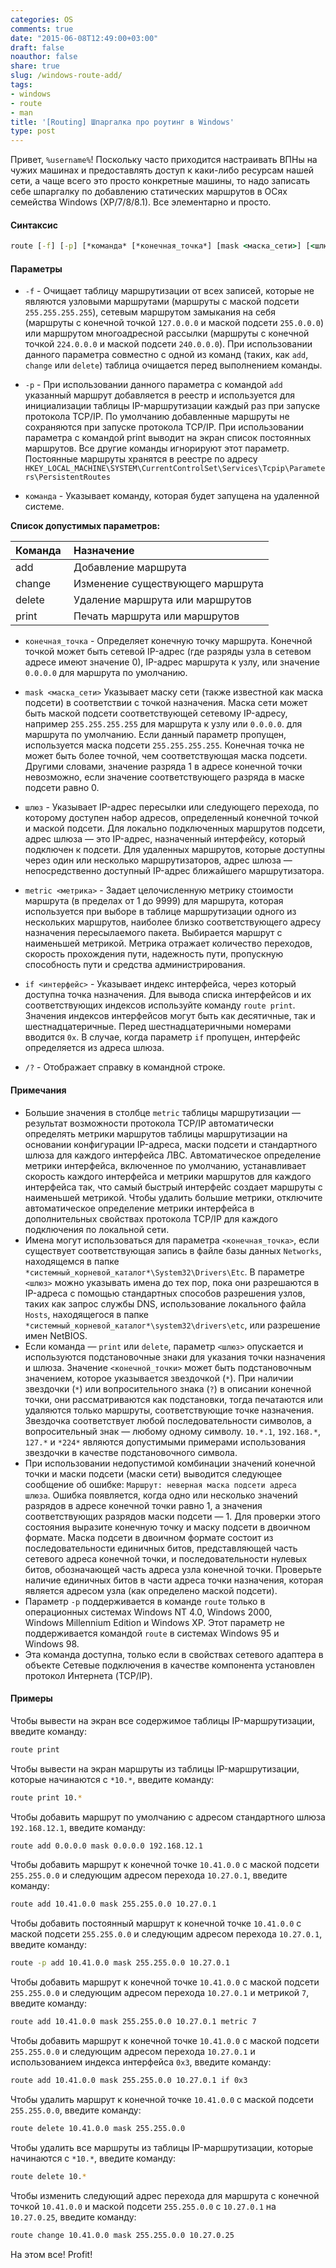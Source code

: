 ```yaml
---
categories: OS
comments: true
date: "2015-06-08T12:49:00+03:00"
draft: false
noauthor: false
share: true
slug: /windows-route-add/
tags:
- windows
- route
- man
title: '[Routing] Шпаргалка про роутинг в Windows'
type: post
---
```


Привет, `%username%`! Поскольку часто приходится настраивать ВПНы на чужих машинах и предоставлять доступ к каки-либо ресурсам нашей сети, а чаще всего это просто конкретные машины, то надо записать себе шпаргалку по добавлению статических маршрутов в ОСях семейства Windows (XP/7/8/8.1). Все элементарно и просто. 

#### **Синтаксис**
```cmd
route [-f] [-p] [*команда* [*конечная_точка*] [mask <маска_сети>] [<шлюз>] [metric <метрика>]] [if <интерфейс>]]
```

#### **Параметры**

-  `-f` - Очищает таблицу маршрутизации от всех записей, которые не являются узловыми маршрутами (маршруты с маской подсети `255.255.255.255`), сетевым маршрутом замыкания на себя (маршруты с конечной точкой `127.0.0.0` и маской подсети `255.0.0.0`) или маршрутом многоадресной рассылки (маршруты с конечной точкой `224.0.0.0` и маской подсети `240.0.0.0`). При использовании данного параметра совместно с одной из команд (таких, как `add`, `change` или `delete`) таблица очищается перед выполнением команды.

-  `-p` - При использовании данного параметра с командой `add` указанный маршрут добавляется в реестр и используется для инициализации таблицы IP-маршрутизации каждый раз при запуске протокола TCP/IP. По умолчанию добавленные маршруты не сохраняются при запуске протокола TCP/IP. При использовании параметра с командой print выводит на экран список постоянных маршрутов. Все другие команды игнорируют этот параметр. Постоянные маршруты хранятся в реестре по адресу `HKEY_LOCAL_MACHINE\SYSTEM\CurrentControlSet\Services\Tcpip\Parameters\PersistentRoutes`

-  `команда` - Указывает команду, которая будет запущена на удаленной системе.

**Список допустимых параметров:**

|Команда | Назначение |
|:---|:---|
|add | Добавление маршрута|
|change | Изменение существующего маршрута|
|delete |Удаление маршрута или маршрутов|
|print | Печать маршрута или маршрутов|

-  `конечная_точка` -  Определяет конечную точку маршрута. Конечной точкой может быть сетевой IP-адрес (где разряды узла в сетевом адресе имеют значение 0), IP-адрес маршрута к узлу, или значение `0.0.0.0` для маршрута по умолчанию.

-  `mask <маска_сети>` Указывает маску сети (также известной как маска подсети) в соответствии с точкой назначения. Маска сети может быть маской подсети соответствующей сетевому IP-адресу, например `255.255.255.255` для маршрута к узлу или `0.0.0.0`. для маршрута по умолчанию. Если данный параметр пропущен, используется маска подсети `255.255.255.255`. Конечная точка не может быть более точной, чем соответствующая маска подсети. Другими словами, значение разряда 1 в адресе конечной точки невозможно, если значение соответствующего разряда в маске подсети равно 0.

-  `шлюз` - Указывает IP-адрес пересылки или следующего перехода, по которому доступен набор адресов, определенный конечной точкой и маской подсети. Для локально подключенных маршрутов подсети, адрес шлюза — это IP-адрес, назначенный интерфейсу, который подключен к подсети. Для удаленных маршрутов, которые доступны через один или несколько маршрутизаторов, адрес шлюза — непосредственно доступный IP-адрес ближайшего маршрутизатора.

-  `metric <метрика>` - Задает целочисленную метрику стоимости маршрута (в пределах от 1 до 9999) для маршрута, которая используется при выборе в таблице маршрутизации одного из нескольких маршрутов, наиболее близко соответствующего адресу назначения пересылаемого пакета. Выбирается маршрут с наименьшей метрикой. Метрика отражает количество переходов, скорость прохождения пути, надежность пути, пропускную способность пути и средства администрирования.

-  `if <интерфейс>` - Указывает индекс интерфейса, через который доступна точка назначения. Для вывода списка интерфейсов и их соответствующих индексов используйте команду `route print`. Значения индексов интерфейсов могут быть как десятичные, так и шестнадцатеричные. Перед шестнадцатеричными номерами вводится `0х`. В случае, когда параметр `if` пропущен, интерфейс определяется из адреса шлюза.

- `/?` -  Отображает справку в командной строке.

#### **Примечания**

-   Большие значения в столбце `metric` таблицы маршрутизации — результат возможности протокола TCP/IP автоматически определять метрики маршрутов таблицы маршрутизации на основании конфигурации IP-адреса, маски подсети и стандартного шлюза для каждого интерфейса ЛВС. Автоматическое определение метрики интерфейса, включенное по умолчанию, устанавливает скорость каждого интерфейса и метрики маршрутов для каждого интерфейса так, что самый быстрый интерфейс создает маршруты с наименьшей метрикой. Чтобы удалить большие метрики, отключите автоматическое определение метрики интерфейса в дополнительных свойствах протокола TCP/IP для каждого подключения по локальной сети.
-   Имена могут использоваться для параметра `<конечная_точка>`, если существует соответствующая запись в файле базы данных `Networks`, находящемся в папке `*системный_корневой_каталог*\System32\Drivers\Etc`. В параметре `<шлюз>` можно указывать имена до тех пор, пока они разрешаются в IP-адреса с помощью стандартных способов разрешения узлов, таких как запрос службы DNS, использование локального файла `Hosts`, находящегося в папке `*системный_корневой_каталог*\system32\drivers\etc`, или разрешение имен NetBIOS.
-   Если команда — `print` или `delete`, параметр `<шлюз>` опускается и используются подстановочные знаки для указания точки назначения и шлюза. Значение `<конечной_точки>` может быть подстановочным значением, которое указывается звездочкой (`*`). При наличии звездочки (`*`) или вопросительного знака (`?`) в описании конечной точки, они рассматриваются как подстановки, тогда печатаются или удаляются только маршруты, соответствующие точке назначения. Звездочка соответствует любой последовательности символов, а вопросительный знак — любому одному символу. `10.*.1`, `192.168.*`, `127.*` и `*224*` являются допустимыми примерами использования звездочки в качестве подстановочного символа.
-   При использовании недопустимой комбинации значений конечной точки и маски подсети (маски сети) выводится следующее сообщение об ошибке: `Маршрут: неверная маска подсети адреса шлюза`. Ошибка появляется, когда одно или несколько значений разрядов в адресе конечной точки равно 1, а значения соответствующих разрядов маски подсети — 1. Для проверки этого состояния выразите конечную точку и маску подсети в двоичном формате. Маска подсети в двоичном формате состоит из последовательности единичных битов, представляющей часть сетевого адреса конечной точки, и последовательности нулевых битов, обозначающей часть адреса узла конечной точки. Проверьте наличие единичных битов в части адреса точки назначения, которая является адресом узла (как определено маской подсети).
-   Параметр `-p` поддерживается в команде `route` только в операционных системах Windows NT 4.0, Windows 2000, Windows Millennium Edition и Windows XP. Этот параметр не поддерживается командой `route` в системах Windows 95 и Windows 98.
-   Эта команда доступна, только если в свойствах сетевого адаптера в объекте Сетевые подключения в качестве компонента установлен протокол Интернета (TCP/IP).

#### **Примеры**

Чтобы вывести на экран все содержимое таблицы IP-маршрутизации, введите команду:
```bash
route print
```
Чтобы вывести на экран маршруты из таблицы IP-маршрутизации, которые начинаются с `*10.*`, введите команду:
```bash
route print 10.*
```
Чтобы добавить маршрут по умолчанию с адресом стандартного шлюза `192.168.12.1`, введите команду:
```bash
route add 0.0.0.0 mask 0.0.0.0 192.168.12.1
```
Чтобы добавить маршрут к конечной точке `10.41.0.0` с маской подсети `255.255.0.0` и следующим адресом перехода `10.27.0.1`, введите команду:
```bash
route add 10.41.0.0 mask 255.255.0.0 10.27.0.1
```
Чтобы добавить постоянный маршрут к конечной точке `10.41.0.0` с маской подсети `255.255.0.0` и следующим адресом перехода `10.27.0.1`, введите команду:
```bash
route -p add 10.41.0.0 mask 255.255.0.0 10.27.0.1
```
Чтобы добавить маршрут к конечной точке `10.41.0.0` с маской подсети `255.255.0.0` и следующим адресом перехода `10.27.0.1` и метрикой `7`, введите команду:
```bash
route add 10.41.0.0 mask 255.255.0.0 10.27.0.1 metric 7
```
Чтобы добавить маршрут к конечной точке `10.41.0.0` с маской подсети `255.255.0.0` и следующим адресом перехода `10.27.0.1` и использованием индекса интерфейса `0х3`, введите команду:
```bash
route add 10.41.0.0 mask 255.255.0.0 10.27.0.1 if 0x3
```
Чтобы удалить маршрут к конечной точке `10.41.0.0` с маской подсети `255.255.0.0`, введите команду:
```bash
route delete 10.41.0.0 mask 255.255.0.0
```
Чтобы удалить все маршруты из таблицы IP-маршрутизации, которые начинаются с `*10.*`, введите команду:
```bash
route delete 10.*
```
Чтобы изменить следующий адрес перехода для маршрута с конечной точкой `10.41.0.0` и маской подсети `255.255.0.0` с `10.27.0.1` на `10.27.0.25`, введите команду:
```bash
route change 10.41.0.0 mask 255.255.0.0 10.27.0.25
```
На этом все! Profit!
